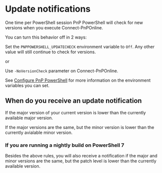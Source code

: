 # Update notifications
One time per PowerShell session PnP PowerShell will check for new versions when you execute Connect-PnPOnline.

You can turn this behavior off in 2 ways:

Set the `PNPPOWERSHELL_UPDATECHECK` environment variable to `Off`. Any other value will still continue to check for versions. 

or

Use `-NoVersionCheck` parameter on Connect-PnPOnline. 

See [Configure PnP PowerShell](configuration.md) for more information on the environment variables you can set.

## When do you receive an update notification

If the major version of your current version is lower than the currently available major version.

If the major versions are the same, but the minor version is lower than the currently avialable minor version.

### If you are running a nightly build on PowerShell 7

Besides the above rules, you will also receive a notification if the major and minor versions are the same, but the patch level is lower than the currently available version.

